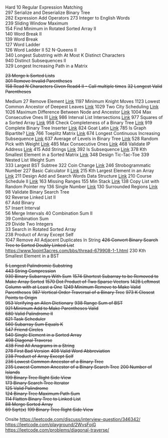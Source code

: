 Hard
10        Regular Expression Matching   
297        Serialize and Deserialize Binary Tree  
282        Expression Add Operators
273        Integer to English Words   
239        Sliding Window Maximum   
154        Find Minimum in Rotated Sorted Array II   
140        Word Break II   
139        Word Break   
127        Word Ladder   
126        Word Ladder II
52        N-Queens II   
340        Longest Substring with At Most K Distinct Characters   
940        Distinct Subsequences II   
329        Longest Increasing Path in a Matrix   

~~23        Merge k Sorted Lists~~   
~~301        Remove Invalid Parentheses~~  
~~158        Read N Characters Given Read4 II - Call multiple times~~
~~32        Longest Valid Parentheses~~   

Medium
27        Remove Element   [Link](https://leetcode-cn.com/problems/remove-element/solution/yi-chu-yuan-su-by-leetcode/)
1197        Minimum Knight Moves
1123        Lowest Common Ancestor of Deepest Leaves  [Link](https://leetcode-cn.com/problems/lowest-common-ancestor-of-deepest-leaves/solution/liang-chong-si-lu-yi-chong-qian-xu-bian-li-yi-chon/)
1029        Two City Scheduling   [Link](https://leetcode-cn.com/problems/two-city-scheduling/solution/er-cha-shu-de-chui-xu-bian-li-by-leetcode/)
1026        Maximum Difference Between Node and Ancestor [Link](https://leetcode-cn.com/problems/maximum-difference-between-node-and-ancestor/solution/java-dfs-by-zxy0917-4/)
1004        Max Consecutive Ones III  [Link](https://leetcode-cn.com/problems/max-consecutive-ones-iii/solution/zui-da-lian-xu-1de-ge-shu-iii-by-leetcod-hw12/)
986        Interval List Intersections [Link](https://leetcode-cn.com/problems/interval-list-intersections/solution/qu-jian-lie-biao-de-jiao-ji-by-leetcode/)
977        Squares of a Sorted Array [Link](https://leetcode-cn.com/problems/squares-of-a-sorted-array/solution/you-xu-shu-zu-de-ping-fang-by-leetcode-solution/)
958        Check Completeness of a Binary Tree  [Link](https://leetcode-cn.com/problems/check-completeness-of-a-binary-tree/solution/er-cha-shu-de-wan-quan-xing-jian-yan-by-leetcode/)
919        Complete Binary Tree Inserter   [Link](https://leetcode-cn.com/problems/complete-binary-tree-inserter/solution/wan-quan-er-cha-shu-cha-ru-qi-by-leetcode/)
824        Goat Latin [Link](https://leetcode-cn.com/problems/goat-latin/solution/shan-yang-la-ding-wen-by-leetcode/)
785        Is Graph Bipartite?   [Link](https://leetcode-cn.com/problems/is-graph-bipartite/solution/pan-duan-er-fen-tu-by-leetcode-solution/)
766        Toeplitz Matrix [Link](https://leetcode-cn.com/problems/toeplitz-matrix/solution/tuo-pu-li-ci-ju-zhen-by-leetcode-solutio-57bb/)
674        Longest Continuous Increasing Subsequence  [Link](https://leetcode-cn.com/problems/longest-continuous-increasing-subsequence/solution/zui-chang-lian-xu-di-zeng-xu-lie-by-leet-dmb8/)
637        Average of Levels in Binary Tree [Link](https://leetcode-cn.com/problems/average-of-levels-in-binary-tree/solution/er-cha-shu-de-ceng-ping-jun-zhi-by-leetcode-soluti/)
528        Random Pick with Weight   [Link](https://leetcode-cn.com/problems/random-pick-with-weight/solution/an-quan-zhong-sui-ji-xuan-ze-by-leetcode/)
485        Max Consecutive Ones [Link](https://leetcode-cn.com/problems/max-consecutive-ones/solution/zui-da-lian-xu-1de-ge-shu-by-leetcode-so-252a/)
468        Validate IP Address  [Link](https://leetcode-cn.com/problems/validate-ip-address/solution/yan-zheng-ip-di-zhi-by-leetcode/) 
415        Add Strings  [Link](https://leetcode-cn.com/problems/add-strings/solution/zi-fu-chuan-xiang-jia-by-leetcode-solution/)
392        Is Subsequence   [Link](https://leetcode-cn.com/problems/is-subsequence/solution/pan-duan-zi-xu-lie-by-leetcode-solution/)
378        Kth Smallest Element in a Sorted Matrix   [Link](https://leetcode-cn.com/problems/kth-smallest-element-in-a-sorted-matrix/solution/you-xu-ju-zhen-zhong-di-kxiao-de-yuan-su-by-leetco/)
348        Design Tic-Tac-Toe 
339        Nested List Weight Sum  
333        Largest BST Subtree
322        Coin Change [Link](https://leetcode-cn.com/problems/coin-change/solution/322-ling-qian-dui-huan-by-leetcode-solution/)
246        Strobogrammatic Number
227        Basic Calculator II   [Link](https://leetcode-cn.com/problems/basic-calculator-ii/)
215        Kth Largest Element in an Array   [Link](https://leetcode-cn.com/problems/kth-largest-element-in-an-array/solution/shu-zu-zhong-de-di-kge-zui-da-yuan-su-by-leetcode-/)
211        Design Add and Search Words Data Structure  [Link](https://leetcode-cn.com/problems/design-add-and-search-words-data-structure/solution/yu-dao-tong-pei-fu-shi-di-gui-chu-li-python-dai-ma/)
210        Course Schedule II   [Link](https://leetcode.com/problems/course-schedule-ii/)
163        Missing Ranges
155        Min Stack [Link](https://leetcode.com/problems/min-stack/)
138        Copy List with Random Pointer   my
136        Single Number   [Link](https://leetcode-cn.com/problems/single-number/solution/zhi-chu-xian-yi-ci-de-shu-zi-by-leetcode-solution/)
130        Surrounded Regions    [Link](https://leetcode.com/problems/surrounded-regions/submissions/)
98        Validate Binary Search Tree   
92        Reverse Linked List II   
67        Add Binary   
57        Insert Interval  
56        Merge Intervals
40        Combination Sum II   
39        Combination Sum   
29        Divide Two Integers   
33        Search in Rotated Sorted Array   
238        Product of Array Except Self   
1047        Remove All Adjacent Duplicates In String
~~426        Convert Binary Search Tree to Sorted Doubly Linked Lis~~t   
https://www.1point3acres.com/bbs/thread-679908-1-1.html
230        Kth Smallest Element in a BST   

~~5        Longest Palindromic Substring~~   
~~443        String Compression~~  
~~930        Binary Subarrays With Sum~~
~~1574        Shortest Subarray to be Removed to Make Array Sorted~~
~~1570        Dot Product of Two Sparse Vectors~~
~~1428        Leftmost Column with at Least a One~~
~~1249        Minimum Remove to Make Valid Parentheses~~
~~987        Vertical Order Traversal of a Binary Tree~~
~~973        K Closest Points to Origin~~  
~~953        Verifying an Alien Dictionary~~
~~938        Range Sum of BST~~   
~~921        Minimum Add to Make Parentheses Valid~~   
~~680        Valid Palindrome II~~   
~~621        Task Scheduler~~   
~~560        Subarray Sum Equals K~~   
~~547        Friend Circles~~   
~~540        Single Element in a Sorted Array~~   
~~498        Diagonal Traverse~~  
~~438        Find All Anagrams in a String~~   
~~278        First Bad Version~~
~~408        Valid Word Abbreviation~~  
~~238        Product of Array Except Self~~   
~~236        Lowest Common Ancestor of a Binary Tree~~   
~~235        Lowest Common Ancestor of a Binary Search Tree~~
~~200        Number of Islands~~   
~~199        Binary Tree Right Side View~~   
~~173        Binary Search Tree Iterator~~   
~~125        Valid Palindrome~~   
~~124        Binary Tree Maximum Path Sum~~   
~~114        Flatten Binary Tree to Linked List~~  
~~88        Merge Sorted Array~~   
~~69        Sqrt(x)~~ 
~~199        Binary Tree Right Side View~~   

Onsite
https://leetcode.com/discuss/interview-question/346342/
https://leetcode.com/playground/2WvsFojG
https://leetcode.com/problems/diagonal-traverse/
<!--stackedit_data:
eyJoaXN0b3J5IjpbLTY2MDY2NjExNiwxOTcwODI3ODA2LDEyNT
c1NzIzMTgsODMxMjAwODYyLC03NjU1MTc2MDIsMTEwMTAwNjA0
NiwxNDg5MzM1ODM4LDQwNTU5NzA4NiwtODcwMTcyMzg2LDUwMj
c5NjgzMCwyMDg1NTYzNTk0LC0xNTE5NjgyNDIyLDEzNjY3MjAx
MzgsLTE4MjI0NjczMTgsMTA5MDQ2NjA1OCwzMzQ3OTU2MiwxNz
Y4MjUxNjU4LDIwMjMxMDEyMiwxODUzODkzMjU5XX0=
-->